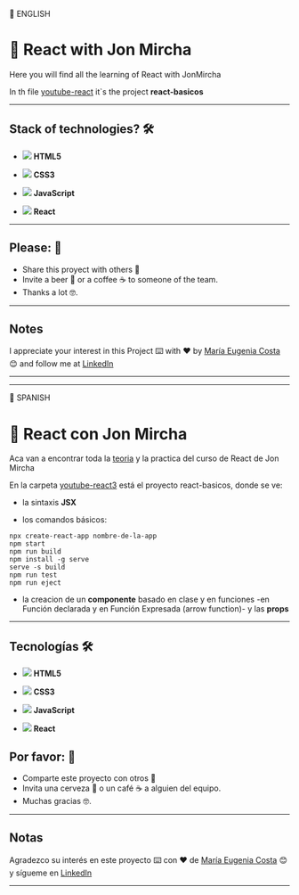 :book: ENGLISH

# :star2: React with Jon Mircha



Here you will find all the learning of React with JonMircha

In th file [youtube-react](https://github.com/eugenia1984/React-con-JonMircha/tree/main/youtube-react/react-basicos) it`s the project **react-basicos**

---

## Stack of technologies? 🛠️

- <img src="https://img.icons8.com/fluency/30/null/html-5.png"/> **HTML5** 

- <img src="https://img.icons8.com/fluency/30/null/css3.png"/> **CSS3**

- <img src="https://img.icons8.com/color/30/null/javascript--v1.png"/> **JavaScript** 

- <img src="https://img.icons8.com/officel/30/null/react.png"/> **React**

---

## Please: 🎁

- Share this proyect with others 📢
- Invite a beer 🍺 or a coffee ☕ to someone of the team.
- Thanks a lot 🤓.

---

## Notes

I appreciate your interest in this Project ⌨️ with ❤️ by [María Eugenia Costa](https://github.com/eugenia1984) 😊 and follow me at [LinkedIn](http://www.linkedin.com/in/maríaeugeniacosta)

---
---

:book: SPANISH

# :star2:  React con Jon Mircha

Aca van a encontrar toda la [teoria](https://github.com/eugenia1984/React-con-JonMircha/tree/main/teoria) y la practica del curso de React de Jon Mircha

En la carpeta [youtube-react3](https://github.com/eugenia1984/React-con-JonMircha/tree/main/youtube-react3/react-basicos) está el proyecto react-basicos, donde se ve:

- la sintaxis **JSX**

- los comandos básicos:

```
npx create-react-app nombre-de-la-app
npm start
npm run build
npm install -g serve
serve -s build
npm run test
npm run eject
```

- la creacion de un **componente** basado en clase y en funciones -en Función declarada y en Función Expresada (arrow function)- y las **props**

---

## Tecnologías 🛠️


- <img src="https://img.icons8.com/fluency/30/null/html-5.png"/> **HTML5** 

- <img src="https://img.icons8.com/fluency/30/null/css3.png"/> **CSS3**

- <img src="https://img.icons8.com/color/30/null/javascript--v1.png"/> **JavaScript** 

- <img src="https://img.icons8.com/officel/30/null/react.png"/> **React**


## Por favor: 🎁

- Comparte este proyecto con otros 📢
- Invita una cerveza 🍺 o un café ☕ a alguien del equipo.
- Muchas gracias 🤓.


---

## Notas


Agradezco su interés en este proyecto ⌨️ con ❤️ de [María Eugenia Costa](https://github.com/eugenia1984) 😊 y sígueme en [LinkedIn](http://www.linkedin.com/in/maríaeugeniacosta)

---
